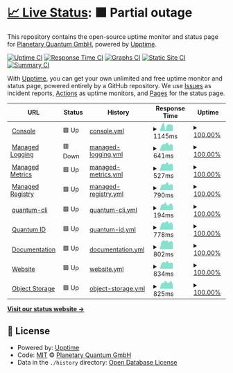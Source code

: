 # [📈 Live Status](https://status.planetary-quantum.com): <!--live status--> **🟧 Partial outage**

This repository contains the open-source uptime monitor and status page for [Planetary Quantum GmbH](https://www.planetary-quantum.com/), powered by [Upptime](https://github.com/upptime/upptime).

[![Uptime CI](https://github.com/hostwithquantum/status.planetary-quantum.com/workflows/Uptime%20CI/badge.svg)](https://github.com/hostwithquantum/status.planetary-quantum.com/actions?query=workflow%3A%22Uptime+CI%22)
[![Response Time CI](https://github.com/hostwithquantum/status.planetary-quantum.com/workflows/Response%20Time%20CI/badge.svg)](https://github.com/hostwithquantum/status.planetary-quantum.com/actions?query=workflow%3A%22Response+Time+CI%22)
[![Graphs CI](https://github.com/hostwithquantum/status.planetary-quantum.com/workflows/Graphs%20CI/badge.svg)](https://github.com/hostwithquantum/status.planetary-quantum.com/actions?query=workflow%3A%22Graphs+CI%22)
[![Static Site CI](https://github.com/hostwithquantum/status.planetary-quantum.com/workflows/Static%20Site%20CI/badge.svg)](https://github.com/hostwithquantum/status.planetary-quantum.com/actions?query=workflow%3A%22Static+Site+CI%22)
[![Summary CI](https://github.com/hostwithquantum/status.planetary-quantum.com/workflows/Summary%20CI/badge.svg)](https://github.com/hostwithquantum/status.planetary-quantum.com/actions?query=workflow%3A%22Summary+CI%22)

With [Upptime](https://upptime.js.org), you can get your own unlimited and free uptime monitor and status page, powered entirely by a GitHub repository. We use [Issues](https://github.com/hostwithquantum/status.planetary-quantum.com/issues) as incident reports, [Actions](https://github.com/hostwithquantum/status.planetary-quantum.com/actions) as uptime monitors, and [Pages](https://status.planetary-quantum.com) for the status page.

<!--start: status pages-->
<!-- This summary is generated by Upptime (https://github.com/upptime/upptime) -->
<!-- Do not edit this manually, your changes will be overwritten -->
<!-- prettier-ignore -->
| URL | Status | History | Response Time | Uptime |
| --- | ------ | ------- | ------------- | ------ |
| <img alt="" src="https://favicons.githubusercontent.com/console.planetary-quantum.com" height="13"> [Console](https://console.planetary-quantum.com/) | 🟩 Up | [console.yml](https://github.com/hostwithquantum/status.planetary-quantum.com/commits/HEAD/history/console.yml) | <details><summary><img alt="Response time graph" src="./graphs/console/response-time-week.png" height="20"> 1145ms</summary><br><a href="https://status.planetary-quantum.com/history/console"><img alt="Response time 1167" src="https://img.shields.io/endpoint?url=https%3A%2F%2Fraw.githubusercontent.com%2Fhostwithquantum%2Fstatus.planetary-quantum.com%2FHEAD%2Fapi%2Fconsole%2Fresponse-time.json"></a><br><a href="https://status.planetary-quantum.com/history/console"><img alt="24-hour response time 1147" src="https://img.shields.io/endpoint?url=https%3A%2F%2Fraw.githubusercontent.com%2Fhostwithquantum%2Fstatus.planetary-quantum.com%2FHEAD%2Fapi%2Fconsole%2Fresponse-time-day.json"></a><br><a href="https://status.planetary-quantum.com/history/console"><img alt="7-day response time 1145" src="https://img.shields.io/endpoint?url=https%3A%2F%2Fraw.githubusercontent.com%2Fhostwithquantum%2Fstatus.planetary-quantum.com%2FHEAD%2Fapi%2Fconsole%2Fresponse-time-week.json"></a><br><a href="https://status.planetary-quantum.com/history/console"><img alt="30-day response time 1161" src="https://img.shields.io/endpoint?url=https%3A%2F%2Fraw.githubusercontent.com%2Fhostwithquantum%2Fstatus.planetary-quantum.com%2FHEAD%2Fapi%2Fconsole%2Fresponse-time-month.json"></a><br><a href="https://status.planetary-quantum.com/history/console"><img alt="1-year response time 1167" src="https://img.shields.io/endpoint?url=https%3A%2F%2Fraw.githubusercontent.com%2Fhostwithquantum%2Fstatus.planetary-quantum.com%2FHEAD%2Fapi%2Fconsole%2Fresponse-time-year.json"></a></details> | <details><summary><a href="https://status.planetary-quantum.com/history/console">100.00%</a></summary><a href="https://status.planetary-quantum.com/history/console"><img alt="All-time uptime 99.65%" src="https://img.shields.io/endpoint?url=https%3A%2F%2Fraw.githubusercontent.com%2Fhostwithquantum%2Fstatus.planetary-quantum.com%2FHEAD%2Fapi%2Fconsole%2Fuptime.json"></a><br><a href="https://status.planetary-quantum.com/history/console"><img alt="24-hour uptime 100.00%" src="https://img.shields.io/endpoint?url=https%3A%2F%2Fraw.githubusercontent.com%2Fhostwithquantum%2Fstatus.planetary-quantum.com%2FHEAD%2Fapi%2Fconsole%2Fuptime-day.json"></a><br><a href="https://status.planetary-quantum.com/history/console"><img alt="7-day uptime 100.00%" src="https://img.shields.io/endpoint?url=https%3A%2F%2Fraw.githubusercontent.com%2Fhostwithquantum%2Fstatus.planetary-quantum.com%2FHEAD%2Fapi%2Fconsole%2Fuptime-week.json"></a><br><a href="https://status.planetary-quantum.com/history/console"><img alt="30-day uptime 99.63%" src="https://img.shields.io/endpoint?url=https%3A%2F%2Fraw.githubusercontent.com%2Fhostwithquantum%2Fstatus.planetary-quantum.com%2FHEAD%2Fapi%2Fconsole%2Fuptime-month.json"></a><br><a href="https://status.planetary-quantum.com/history/console"><img alt="1-year uptime 99.65%" src="https://img.shields.io/endpoint?url=https%3A%2F%2Fraw.githubusercontent.com%2Fhostwithquantum%2Fstatus.planetary-quantum.com%2FHEAD%2Fapi%2Fconsole%2Fuptime-year.json"></a></details>
| <img alt="" src="https://favicons.githubusercontent.com/logs.planetary-quantum.com" height="13"> [Managed Logging](https://logs.planetary-quantum.com/loki/ready) | 🟥 Down | [managed-logging.yml](https://github.com/hostwithquantum/status.planetary-quantum.com/commits/HEAD/history/managed-logging.yml) | <details><summary><img alt="Response time graph" src="./graphs/managed-logging/response-time-week.png" height="20"> 641ms</summary><br><a href="https://status.planetary-quantum.com/history/managed-logging"><img alt="Response time 652" src="https://img.shields.io/endpoint?url=https%3A%2F%2Fraw.githubusercontent.com%2Fhostwithquantum%2Fstatus.planetary-quantum.com%2FHEAD%2Fapi%2Fmanaged-logging%2Fresponse-time.json"></a><br><a href="https://status.planetary-quantum.com/history/managed-logging"><img alt="24-hour response time 619" src="https://img.shields.io/endpoint?url=https%3A%2F%2Fraw.githubusercontent.com%2Fhostwithquantum%2Fstatus.planetary-quantum.com%2FHEAD%2Fapi%2Fmanaged-logging%2Fresponse-time-day.json"></a><br><a href="https://status.planetary-quantum.com/history/managed-logging"><img alt="7-day response time 641" src="https://img.shields.io/endpoint?url=https%3A%2F%2Fraw.githubusercontent.com%2Fhostwithquantum%2Fstatus.planetary-quantum.com%2FHEAD%2Fapi%2Fmanaged-logging%2Fresponse-time-week.json"></a><br><a href="https://status.planetary-quantum.com/history/managed-logging"><img alt="30-day response time 670" src="https://img.shields.io/endpoint?url=https%3A%2F%2Fraw.githubusercontent.com%2Fhostwithquantum%2Fstatus.planetary-quantum.com%2FHEAD%2Fapi%2Fmanaged-logging%2Fresponse-time-month.json"></a><br><a href="https://status.planetary-quantum.com/history/managed-logging"><img alt="1-year response time 652" src="https://img.shields.io/endpoint?url=https%3A%2F%2Fraw.githubusercontent.com%2Fhostwithquantum%2Fstatus.planetary-quantum.com%2FHEAD%2Fapi%2Fmanaged-logging%2Fresponse-time-year.json"></a></details> | <details><summary><a href="https://status.planetary-quantum.com/history/managed-logging">100.00%</a></summary><a href="https://status.planetary-quantum.com/history/managed-logging"><img alt="All-time uptime 100.00%" src="https://img.shields.io/endpoint?url=https%3A%2F%2Fraw.githubusercontent.com%2Fhostwithquantum%2Fstatus.planetary-quantum.com%2FHEAD%2Fapi%2Fmanaged-logging%2Fuptime.json"></a><br><a href="https://status.planetary-quantum.com/history/managed-logging"><img alt="24-hour uptime 100.00%" src="https://img.shields.io/endpoint?url=https%3A%2F%2Fraw.githubusercontent.com%2Fhostwithquantum%2Fstatus.planetary-quantum.com%2FHEAD%2Fapi%2Fmanaged-logging%2Fuptime-day.json"></a><br><a href="https://status.planetary-quantum.com/history/managed-logging"><img alt="7-day uptime 100.00%" src="https://img.shields.io/endpoint?url=https%3A%2F%2Fraw.githubusercontent.com%2Fhostwithquantum%2Fstatus.planetary-quantum.com%2FHEAD%2Fapi%2Fmanaged-logging%2Fuptime-week.json"></a><br><a href="https://status.planetary-quantum.com/history/managed-logging"><img alt="30-day uptime 100.00%" src="https://img.shields.io/endpoint?url=https%3A%2F%2Fraw.githubusercontent.com%2Fhostwithquantum%2Fstatus.planetary-quantum.com%2FHEAD%2Fapi%2Fmanaged-logging%2Fuptime-month.json"></a><br><a href="https://status.planetary-quantum.com/history/managed-logging"><img alt="1-year uptime 100.00%" src="https://img.shields.io/endpoint?url=https%3A%2F%2Fraw.githubusercontent.com%2Fhostwithquantum%2Fstatus.planetary-quantum.com%2FHEAD%2Fapi%2Fmanaged-logging%2Fuptime-year.json"></a></details>
| <img alt="" src="https://favicons.githubusercontent.com/metrics.planetary-quantum.com" height="13"> [Managed Metrics](https://metrics.planetary-quantum.com/) | 🟩 Up | [managed-metrics.yml](https://github.com/hostwithquantum/status.planetary-quantum.com/commits/HEAD/history/managed-metrics.yml) | <details><summary><img alt="Response time graph" src="./graphs/managed-metrics/response-time-week.png" height="20"> 527ms</summary><br><a href="https://status.planetary-quantum.com/history/managed-metrics"><img alt="Response time 530" src="https://img.shields.io/endpoint?url=https%3A%2F%2Fraw.githubusercontent.com%2Fhostwithquantum%2Fstatus.planetary-quantum.com%2FHEAD%2Fapi%2Fmanaged-metrics%2Fresponse-time.json"></a><br><a href="https://status.planetary-quantum.com/history/managed-metrics"><img alt="24-hour response time 458" src="https://img.shields.io/endpoint?url=https%3A%2F%2Fraw.githubusercontent.com%2Fhostwithquantum%2Fstatus.planetary-quantum.com%2FHEAD%2Fapi%2Fmanaged-metrics%2Fresponse-time-day.json"></a><br><a href="https://status.planetary-quantum.com/history/managed-metrics"><img alt="7-day response time 527" src="https://img.shields.io/endpoint?url=https%3A%2F%2Fraw.githubusercontent.com%2Fhostwithquantum%2Fstatus.planetary-quantum.com%2FHEAD%2Fapi%2Fmanaged-metrics%2Fresponse-time-week.json"></a><br><a href="https://status.planetary-quantum.com/history/managed-metrics"><img alt="30-day response time 547" src="https://img.shields.io/endpoint?url=https%3A%2F%2Fraw.githubusercontent.com%2Fhostwithquantum%2Fstatus.planetary-quantum.com%2FHEAD%2Fapi%2Fmanaged-metrics%2Fresponse-time-month.json"></a><br><a href="https://status.planetary-quantum.com/history/managed-metrics"><img alt="1-year response time 530" src="https://img.shields.io/endpoint?url=https%3A%2F%2Fraw.githubusercontent.com%2Fhostwithquantum%2Fstatus.planetary-quantum.com%2FHEAD%2Fapi%2Fmanaged-metrics%2Fresponse-time-year.json"></a></details> | <details><summary><a href="https://status.planetary-quantum.com/history/managed-metrics">100.00%</a></summary><a href="https://status.planetary-quantum.com/history/managed-metrics"><img alt="All-time uptime 100.00%" src="https://img.shields.io/endpoint?url=https%3A%2F%2Fraw.githubusercontent.com%2Fhostwithquantum%2Fstatus.planetary-quantum.com%2FHEAD%2Fapi%2Fmanaged-metrics%2Fuptime.json"></a><br><a href="https://status.planetary-quantum.com/history/managed-metrics"><img alt="24-hour uptime 100.00%" src="https://img.shields.io/endpoint?url=https%3A%2F%2Fraw.githubusercontent.com%2Fhostwithquantum%2Fstatus.planetary-quantum.com%2FHEAD%2Fapi%2Fmanaged-metrics%2Fuptime-day.json"></a><br><a href="https://status.planetary-quantum.com/history/managed-metrics"><img alt="7-day uptime 100.00%" src="https://img.shields.io/endpoint?url=https%3A%2F%2Fraw.githubusercontent.com%2Fhostwithquantum%2Fstatus.planetary-quantum.com%2FHEAD%2Fapi%2Fmanaged-metrics%2Fuptime-week.json"></a><br><a href="https://status.planetary-quantum.com/history/managed-metrics"><img alt="30-day uptime 100.00%" src="https://img.shields.io/endpoint?url=https%3A%2F%2Fraw.githubusercontent.com%2Fhostwithquantum%2Fstatus.planetary-quantum.com%2FHEAD%2Fapi%2Fmanaged-metrics%2Fuptime-month.json"></a><br><a href="https://status.planetary-quantum.com/history/managed-metrics"><img alt="1-year uptime 100.00%" src="https://img.shields.io/endpoint?url=https%3A%2F%2Fraw.githubusercontent.com%2Fhostwithquantum%2Fstatus.planetary-quantum.com%2FHEAD%2Fapi%2Fmanaged-metrics%2Fuptime-year.json"></a></details>
| <img alt="" src="https://favicons.githubusercontent.com/r.planetary-quantum.com" height="13"> [Managed Registry](https://r.planetary-quantum.com/) | 🟩 Up | [managed-registry.yml](https://github.com/hostwithquantum/status.planetary-quantum.com/commits/HEAD/history/managed-registry.yml) | <details><summary><img alt="Response time graph" src="./graphs/managed-registry/response-time-week.png" height="20"> 790ms</summary><br><a href="https://status.planetary-quantum.com/history/managed-registry"><img alt="Response time 1098" src="https://img.shields.io/endpoint?url=https%3A%2F%2Fraw.githubusercontent.com%2Fhostwithquantum%2Fstatus.planetary-quantum.com%2FHEAD%2Fapi%2Fmanaged-registry%2Fresponse-time.json"></a><br><a href="https://status.planetary-quantum.com/history/managed-registry"><img alt="24-hour response time 692" src="https://img.shields.io/endpoint?url=https%3A%2F%2Fraw.githubusercontent.com%2Fhostwithquantum%2Fstatus.planetary-quantum.com%2FHEAD%2Fapi%2Fmanaged-registry%2Fresponse-time-day.json"></a><br><a href="https://status.planetary-quantum.com/history/managed-registry"><img alt="7-day response time 790" src="https://img.shields.io/endpoint?url=https%3A%2F%2Fraw.githubusercontent.com%2Fhostwithquantum%2Fstatus.planetary-quantum.com%2FHEAD%2Fapi%2Fmanaged-registry%2Fresponse-time-week.json"></a><br><a href="https://status.planetary-quantum.com/history/managed-registry"><img alt="30-day response time 824" src="https://img.shields.io/endpoint?url=https%3A%2F%2Fraw.githubusercontent.com%2Fhostwithquantum%2Fstatus.planetary-quantum.com%2FHEAD%2Fapi%2Fmanaged-registry%2Fresponse-time-month.json"></a><br><a href="https://status.planetary-quantum.com/history/managed-registry"><img alt="1-year response time 1098" src="https://img.shields.io/endpoint?url=https%3A%2F%2Fraw.githubusercontent.com%2Fhostwithquantum%2Fstatus.planetary-quantum.com%2FHEAD%2Fapi%2Fmanaged-registry%2Fresponse-time-year.json"></a></details> | <details><summary><a href="https://status.planetary-quantum.com/history/managed-registry">100.00%</a></summary><a href="https://status.planetary-quantum.com/history/managed-registry"><img alt="All-time uptime 99.99%" src="https://img.shields.io/endpoint?url=https%3A%2F%2Fraw.githubusercontent.com%2Fhostwithquantum%2Fstatus.planetary-quantum.com%2FHEAD%2Fapi%2Fmanaged-registry%2Fuptime.json"></a><br><a href="https://status.planetary-quantum.com/history/managed-registry"><img alt="24-hour uptime 100.00%" src="https://img.shields.io/endpoint?url=https%3A%2F%2Fraw.githubusercontent.com%2Fhostwithquantum%2Fstatus.planetary-quantum.com%2FHEAD%2Fapi%2Fmanaged-registry%2Fuptime-day.json"></a><br><a href="https://status.planetary-quantum.com/history/managed-registry"><img alt="7-day uptime 100.00%" src="https://img.shields.io/endpoint?url=https%3A%2F%2Fraw.githubusercontent.com%2Fhostwithquantum%2Fstatus.planetary-quantum.com%2FHEAD%2Fapi%2Fmanaged-registry%2Fuptime-week.json"></a><br><a href="https://status.planetary-quantum.com/history/managed-registry"><img alt="30-day uptime 99.98%" src="https://img.shields.io/endpoint?url=https%3A%2F%2Fraw.githubusercontent.com%2Fhostwithquantum%2Fstatus.planetary-quantum.com%2FHEAD%2Fapi%2Fmanaged-registry%2Fuptime-month.json"></a><br><a href="https://status.planetary-quantum.com/history/managed-registry"><img alt="1-year uptime 99.99%" src="https://img.shields.io/endpoint?url=https%3A%2F%2Fraw.githubusercontent.com%2Fhostwithquantum%2Fstatus.planetary-quantum.com%2FHEAD%2Fapi%2Fmanaged-registry%2Fuptime-year.json"></a></details>
| <img alt="" src="https://favicons.githubusercontent.com/cli.planetary-quantum.com" height="13"> [quantum-cli](https://cli.planetary-quantum.com/) | 🟩 Up | [quantum-cli.yml](https://github.com/hostwithquantum/status.planetary-quantum.com/commits/HEAD/history/quantum-cli.yml) | <details><summary><img alt="Response time graph" src="./graphs/quantum-cli/response-time-week.png" height="20"> 194ms</summary><br><a href="https://status.planetary-quantum.com/history/quantum-cli"><img alt="Response time 260" src="https://img.shields.io/endpoint?url=https%3A%2F%2Fraw.githubusercontent.com%2Fhostwithquantum%2Fstatus.planetary-quantum.com%2FHEAD%2Fapi%2Fquantum-cli%2Fresponse-time.json"></a><br><a href="https://status.planetary-quantum.com/history/quantum-cli"><img alt="24-hour response time 148" src="https://img.shields.io/endpoint?url=https%3A%2F%2Fraw.githubusercontent.com%2Fhostwithquantum%2Fstatus.planetary-quantum.com%2FHEAD%2Fapi%2Fquantum-cli%2Fresponse-time-day.json"></a><br><a href="https://status.planetary-quantum.com/history/quantum-cli"><img alt="7-day response time 194" src="https://img.shields.io/endpoint?url=https%3A%2F%2Fraw.githubusercontent.com%2Fhostwithquantum%2Fstatus.planetary-quantum.com%2FHEAD%2Fapi%2Fquantum-cli%2Fresponse-time-week.json"></a><br><a href="https://status.planetary-quantum.com/history/quantum-cli"><img alt="30-day response time 344" src="https://img.shields.io/endpoint?url=https%3A%2F%2Fraw.githubusercontent.com%2Fhostwithquantum%2Fstatus.planetary-quantum.com%2FHEAD%2Fapi%2Fquantum-cli%2Fresponse-time-month.json"></a><br><a href="https://status.planetary-quantum.com/history/quantum-cli"><img alt="1-year response time 260" src="https://img.shields.io/endpoint?url=https%3A%2F%2Fraw.githubusercontent.com%2Fhostwithquantum%2Fstatus.planetary-quantum.com%2FHEAD%2Fapi%2Fquantum-cli%2Fresponse-time-year.json"></a></details> | <details><summary><a href="https://status.planetary-quantum.com/history/quantum-cli">100.00%</a></summary><a href="https://status.planetary-quantum.com/history/quantum-cli"><img alt="All-time uptime 99.99%" src="https://img.shields.io/endpoint?url=https%3A%2F%2Fraw.githubusercontent.com%2Fhostwithquantum%2Fstatus.planetary-quantum.com%2FHEAD%2Fapi%2Fquantum-cli%2Fuptime.json"></a><br><a href="https://status.planetary-quantum.com/history/quantum-cli"><img alt="24-hour uptime 100.00%" src="https://img.shields.io/endpoint?url=https%3A%2F%2Fraw.githubusercontent.com%2Fhostwithquantum%2Fstatus.planetary-quantum.com%2FHEAD%2Fapi%2Fquantum-cli%2Fuptime-day.json"></a><br><a href="https://status.planetary-quantum.com/history/quantum-cli"><img alt="7-day uptime 100.00%" src="https://img.shields.io/endpoint?url=https%3A%2F%2Fraw.githubusercontent.com%2Fhostwithquantum%2Fstatus.planetary-quantum.com%2FHEAD%2Fapi%2Fquantum-cli%2Fuptime-week.json"></a><br><a href="https://status.planetary-quantum.com/history/quantum-cli"><img alt="30-day uptime 99.94%" src="https://img.shields.io/endpoint?url=https%3A%2F%2Fraw.githubusercontent.com%2Fhostwithquantum%2Fstatus.planetary-quantum.com%2FHEAD%2Fapi%2Fquantum-cli%2Fuptime-month.json"></a><br><a href="https://status.planetary-quantum.com/history/quantum-cli"><img alt="1-year uptime 99.99%" src="https://img.shields.io/endpoint?url=https%3A%2F%2Fraw.githubusercontent.com%2Fhostwithquantum%2Fstatus.planetary-quantum.com%2FHEAD%2Fapi%2Fquantum-cli%2Fuptime-year.json"></a></details>
| <img alt="" src="https://favicons.githubusercontent.com/id.planetary-quantum.com" height="13"> [Quantum ID](https://id.planetary-quantum.com/) | 🟩 Up | [quantum-id.yml](https://github.com/hostwithquantum/status.planetary-quantum.com/commits/HEAD/history/quantum-id.yml) | <details><summary><img alt="Response time graph" src="./graphs/quantum-id/response-time-week.png" height="20"> 778ms</summary><br><a href="https://status.planetary-quantum.com/history/quantum-id"><img alt="Response time 1091" src="https://img.shields.io/endpoint?url=https%3A%2F%2Fraw.githubusercontent.com%2Fhostwithquantum%2Fstatus.planetary-quantum.com%2FHEAD%2Fapi%2Fquantum-id%2Fresponse-time.json"></a><br><a href="https://status.planetary-quantum.com/history/quantum-id"><img alt="24-hour response time 593" src="https://img.shields.io/endpoint?url=https%3A%2F%2Fraw.githubusercontent.com%2Fhostwithquantum%2Fstatus.planetary-quantum.com%2FHEAD%2Fapi%2Fquantum-id%2Fresponse-time-day.json"></a><br><a href="https://status.planetary-quantum.com/history/quantum-id"><img alt="7-day response time 778" src="https://img.shields.io/endpoint?url=https%3A%2F%2Fraw.githubusercontent.com%2Fhostwithquantum%2Fstatus.planetary-quantum.com%2FHEAD%2Fapi%2Fquantum-id%2Fresponse-time-week.json"></a><br><a href="https://status.planetary-quantum.com/history/quantum-id"><img alt="30-day response time 808" src="https://img.shields.io/endpoint?url=https%3A%2F%2Fraw.githubusercontent.com%2Fhostwithquantum%2Fstatus.planetary-quantum.com%2FHEAD%2Fapi%2Fquantum-id%2Fresponse-time-month.json"></a><br><a href="https://status.planetary-quantum.com/history/quantum-id"><img alt="1-year response time 1091" src="https://img.shields.io/endpoint?url=https%3A%2F%2Fraw.githubusercontent.com%2Fhostwithquantum%2Fstatus.planetary-quantum.com%2FHEAD%2Fapi%2Fquantum-id%2Fresponse-time-year.json"></a></details> | <details><summary><a href="https://status.planetary-quantum.com/history/quantum-id">100.00%</a></summary><a href="https://status.planetary-quantum.com/history/quantum-id"><img alt="All-time uptime 100.00%" src="https://img.shields.io/endpoint?url=https%3A%2F%2Fraw.githubusercontent.com%2Fhostwithquantum%2Fstatus.planetary-quantum.com%2FHEAD%2Fapi%2Fquantum-id%2Fuptime.json"></a><br><a href="https://status.planetary-quantum.com/history/quantum-id"><img alt="24-hour uptime 100.00%" src="https://img.shields.io/endpoint?url=https%3A%2F%2Fraw.githubusercontent.com%2Fhostwithquantum%2Fstatus.planetary-quantum.com%2FHEAD%2Fapi%2Fquantum-id%2Fuptime-day.json"></a><br><a href="https://status.planetary-quantum.com/history/quantum-id"><img alt="7-day uptime 100.00%" src="https://img.shields.io/endpoint?url=https%3A%2F%2Fraw.githubusercontent.com%2Fhostwithquantum%2Fstatus.planetary-quantum.com%2FHEAD%2Fapi%2Fquantum-id%2Fuptime-week.json"></a><br><a href="https://status.planetary-quantum.com/history/quantum-id"><img alt="30-day uptime 100.00%" src="https://img.shields.io/endpoint?url=https%3A%2F%2Fraw.githubusercontent.com%2Fhostwithquantum%2Fstatus.planetary-quantum.com%2FHEAD%2Fapi%2Fquantum-id%2Fuptime-month.json"></a><br><a href="https://status.planetary-quantum.com/history/quantum-id"><img alt="1-year uptime 100.00%" src="https://img.shields.io/endpoint?url=https%3A%2F%2Fraw.githubusercontent.com%2Fhostwithquantum%2Fstatus.planetary-quantum.com%2FHEAD%2Fapi%2Fquantum-id%2Fuptime-year.json"></a></details>
| <img alt="" src="https://favicons.githubusercontent.com/docs.planetary-quantum.com" height="13"> [Documentation](https://docs.planetary-quantum.com/) | 🟩 Up | [documentation.yml](https://github.com/hostwithquantum/status.planetary-quantum.com/commits/HEAD/history/documentation.yml) | <details><summary><img alt="Response time graph" src="./graphs/documentation/response-time-week.png" height="20"> 802ms</summary><br><a href="https://status.planetary-quantum.com/history/documentation"><img alt="Response time 968" src="https://img.shields.io/endpoint?url=https%3A%2F%2Fraw.githubusercontent.com%2Fhostwithquantum%2Fstatus.planetary-quantum.com%2FHEAD%2Fapi%2Fdocumentation%2Fresponse-time.json"></a><br><a href="https://status.planetary-quantum.com/history/documentation"><img alt="24-hour response time 684" src="https://img.shields.io/endpoint?url=https%3A%2F%2Fraw.githubusercontent.com%2Fhostwithquantum%2Fstatus.planetary-quantum.com%2FHEAD%2Fapi%2Fdocumentation%2Fresponse-time-day.json"></a><br><a href="https://status.planetary-quantum.com/history/documentation"><img alt="7-day response time 802" src="https://img.shields.io/endpoint?url=https%3A%2F%2Fraw.githubusercontent.com%2Fhostwithquantum%2Fstatus.planetary-quantum.com%2FHEAD%2Fapi%2Fdocumentation%2Fresponse-time-week.json"></a><br><a href="https://status.planetary-quantum.com/history/documentation"><img alt="30-day response time 835" src="https://img.shields.io/endpoint?url=https%3A%2F%2Fraw.githubusercontent.com%2Fhostwithquantum%2Fstatus.planetary-quantum.com%2FHEAD%2Fapi%2Fdocumentation%2Fresponse-time-month.json"></a><br><a href="https://status.planetary-quantum.com/history/documentation"><img alt="1-year response time 968" src="https://img.shields.io/endpoint?url=https%3A%2F%2Fraw.githubusercontent.com%2Fhostwithquantum%2Fstatus.planetary-quantum.com%2FHEAD%2Fapi%2Fdocumentation%2Fresponse-time-year.json"></a></details> | <details><summary><a href="https://status.planetary-quantum.com/history/documentation">100.00%</a></summary><a href="https://status.planetary-quantum.com/history/documentation"><img alt="All-time uptime 100.00%" src="https://img.shields.io/endpoint?url=https%3A%2F%2Fraw.githubusercontent.com%2Fhostwithquantum%2Fstatus.planetary-quantum.com%2FHEAD%2Fapi%2Fdocumentation%2Fuptime.json"></a><br><a href="https://status.planetary-quantum.com/history/documentation"><img alt="24-hour uptime 100.00%" src="https://img.shields.io/endpoint?url=https%3A%2F%2Fraw.githubusercontent.com%2Fhostwithquantum%2Fstatus.planetary-quantum.com%2FHEAD%2Fapi%2Fdocumentation%2Fuptime-day.json"></a><br><a href="https://status.planetary-quantum.com/history/documentation"><img alt="7-day uptime 100.00%" src="https://img.shields.io/endpoint?url=https%3A%2F%2Fraw.githubusercontent.com%2Fhostwithquantum%2Fstatus.planetary-quantum.com%2FHEAD%2Fapi%2Fdocumentation%2Fuptime-week.json"></a><br><a href="https://status.planetary-quantum.com/history/documentation"><img alt="30-day uptime 100.00%" src="https://img.shields.io/endpoint?url=https%3A%2F%2Fraw.githubusercontent.com%2Fhostwithquantum%2Fstatus.planetary-quantum.com%2FHEAD%2Fapi%2Fdocumentation%2Fuptime-month.json"></a><br><a href="https://status.planetary-quantum.com/history/documentation"><img alt="1-year uptime 100.00%" src="https://img.shields.io/endpoint?url=https%3A%2F%2Fraw.githubusercontent.com%2Fhostwithquantum%2Fstatus.planetary-quantum.com%2FHEAD%2Fapi%2Fdocumentation%2Fuptime-year.json"></a></details>
| <img alt="" src="https://favicons.githubusercontent.com/www.planetary-quantum.com" height="13"> [Website](https://www.planetary-quantum.com/) | 🟩 Up | [website.yml](https://github.com/hostwithquantum/status.planetary-quantum.com/commits/HEAD/history/website.yml) | <details><summary><img alt="Response time graph" src="./graphs/website/response-time-week.png" height="20"> 834ms</summary><br><a href="https://status.planetary-quantum.com/history/website"><img alt="Response time 937" src="https://img.shields.io/endpoint?url=https%3A%2F%2Fraw.githubusercontent.com%2Fhostwithquantum%2Fstatus.planetary-quantum.com%2FHEAD%2Fapi%2Fwebsite%2Fresponse-time.json"></a><br><a href="https://status.planetary-quantum.com/history/website"><img alt="24-hour response time 735" src="https://img.shields.io/endpoint?url=https%3A%2F%2Fraw.githubusercontent.com%2Fhostwithquantum%2Fstatus.planetary-quantum.com%2FHEAD%2Fapi%2Fwebsite%2Fresponse-time-day.json"></a><br><a href="https://status.planetary-quantum.com/history/website"><img alt="7-day response time 834" src="https://img.shields.io/endpoint?url=https%3A%2F%2Fraw.githubusercontent.com%2Fhostwithquantum%2Fstatus.planetary-quantum.com%2FHEAD%2Fapi%2Fwebsite%2Fresponse-time-week.json"></a><br><a href="https://status.planetary-quantum.com/history/website"><img alt="30-day response time 890" src="https://img.shields.io/endpoint?url=https%3A%2F%2Fraw.githubusercontent.com%2Fhostwithquantum%2Fstatus.planetary-quantum.com%2FHEAD%2Fapi%2Fwebsite%2Fresponse-time-month.json"></a><br><a href="https://status.planetary-quantum.com/history/website"><img alt="1-year response time 937" src="https://img.shields.io/endpoint?url=https%3A%2F%2Fraw.githubusercontent.com%2Fhostwithquantum%2Fstatus.planetary-quantum.com%2FHEAD%2Fapi%2Fwebsite%2Fresponse-time-year.json"></a></details> | <details><summary><a href="https://status.planetary-quantum.com/history/website">100.00%</a></summary><a href="https://status.planetary-quantum.com/history/website"><img alt="All-time uptime 99.98%" src="https://img.shields.io/endpoint?url=https%3A%2F%2Fraw.githubusercontent.com%2Fhostwithquantum%2Fstatus.planetary-quantum.com%2FHEAD%2Fapi%2Fwebsite%2Fuptime.json"></a><br><a href="https://status.planetary-quantum.com/history/website"><img alt="24-hour uptime 100.00%" src="https://img.shields.io/endpoint?url=https%3A%2F%2Fraw.githubusercontent.com%2Fhostwithquantum%2Fstatus.planetary-quantum.com%2FHEAD%2Fapi%2Fwebsite%2Fuptime-day.json"></a><br><a href="https://status.planetary-quantum.com/history/website"><img alt="7-day uptime 100.00%" src="https://img.shields.io/endpoint?url=https%3A%2F%2Fraw.githubusercontent.com%2Fhostwithquantum%2Fstatus.planetary-quantum.com%2FHEAD%2Fapi%2Fwebsite%2Fuptime-week.json"></a><br><a href="https://status.planetary-quantum.com/history/website"><img alt="30-day uptime 100.00%" src="https://img.shields.io/endpoint?url=https%3A%2F%2Fraw.githubusercontent.com%2Fhostwithquantum%2Fstatus.planetary-quantum.com%2FHEAD%2Fapi%2Fwebsite%2Fuptime-month.json"></a><br><a href="https://status.planetary-quantum.com/history/website"><img alt="1-year uptime 99.98%" src="https://img.shields.io/endpoint?url=https%3A%2F%2Fraw.githubusercontent.com%2Fhostwithquantum%2Fstatus.planetary-quantum.com%2FHEAD%2Fapi%2Fwebsite%2Fuptime-year.json"></a></details>
| <img alt="" src="https://favicons.githubusercontent.com/s3.storage.planetary-networks.de" height="13"> [Object Storage](https://s3.storage.planetary-networks.de/) | 🟩 Up | [object-storage.yml](https://github.com/hostwithquantum/status.planetary-quantum.com/commits/HEAD/history/object-storage.yml) | <details><summary><img alt="Response time graph" src="./graphs/object-storage/response-time-week.png" height="20"> 825ms</summary><br><a href="https://status.planetary-quantum.com/history/object-storage"><img alt="Response time 801" src="https://img.shields.io/endpoint?url=https%3A%2F%2Fraw.githubusercontent.com%2Fhostwithquantum%2Fstatus.planetary-quantum.com%2FHEAD%2Fapi%2Fobject-storage%2Fresponse-time.json"></a><br><a href="https://status.planetary-quantum.com/history/object-storage"><img alt="24-hour response time 522" src="https://img.shields.io/endpoint?url=https%3A%2F%2Fraw.githubusercontent.com%2Fhostwithquantum%2Fstatus.planetary-quantum.com%2FHEAD%2Fapi%2Fobject-storage%2Fresponse-time-day.json"></a><br><a href="https://status.planetary-quantum.com/history/object-storage"><img alt="7-day response time 825" src="https://img.shields.io/endpoint?url=https%3A%2F%2Fraw.githubusercontent.com%2Fhostwithquantum%2Fstatus.planetary-quantum.com%2FHEAD%2Fapi%2Fobject-storage%2Fresponse-time-week.json"></a><br><a href="https://status.planetary-quantum.com/history/object-storage"><img alt="30-day response time 910" src="https://img.shields.io/endpoint?url=https%3A%2F%2Fraw.githubusercontent.com%2Fhostwithquantum%2Fstatus.planetary-quantum.com%2FHEAD%2Fapi%2Fobject-storage%2Fresponse-time-month.json"></a><br><a href="https://status.planetary-quantum.com/history/object-storage"><img alt="1-year response time 801" src="https://img.shields.io/endpoint?url=https%3A%2F%2Fraw.githubusercontent.com%2Fhostwithquantum%2Fstatus.planetary-quantum.com%2FHEAD%2Fapi%2Fobject-storage%2Fresponse-time-year.json"></a></details> | <details><summary><a href="https://status.planetary-quantum.com/history/object-storage">100.00%</a></summary><a href="https://status.planetary-quantum.com/history/object-storage"><img alt="All-time uptime 99.72%" src="https://img.shields.io/endpoint?url=https%3A%2F%2Fraw.githubusercontent.com%2Fhostwithquantum%2Fstatus.planetary-quantum.com%2FHEAD%2Fapi%2Fobject-storage%2Fuptime.json"></a><br><a href="https://status.planetary-quantum.com/history/object-storage"><img alt="24-hour uptime 100.00%" src="https://img.shields.io/endpoint?url=https%3A%2F%2Fraw.githubusercontent.com%2Fhostwithquantum%2Fstatus.planetary-quantum.com%2FHEAD%2Fapi%2Fobject-storage%2Fuptime-day.json"></a><br><a href="https://status.planetary-quantum.com/history/object-storage"><img alt="7-day uptime 100.00%" src="https://img.shields.io/endpoint?url=https%3A%2F%2Fraw.githubusercontent.com%2Fhostwithquantum%2Fstatus.planetary-quantum.com%2FHEAD%2Fapi%2Fobject-storage%2Fuptime-week.json"></a><br><a href="https://status.planetary-quantum.com/history/object-storage"><img alt="30-day uptime 100.00%" src="https://img.shields.io/endpoint?url=https%3A%2F%2Fraw.githubusercontent.com%2Fhostwithquantum%2Fstatus.planetary-quantum.com%2FHEAD%2Fapi%2Fobject-storage%2Fuptime-month.json"></a><br><a href="https://status.planetary-quantum.com/history/object-storage"><img alt="1-year uptime 99.72%" src="https://img.shields.io/endpoint?url=https%3A%2F%2Fraw.githubusercontent.com%2Fhostwithquantum%2Fstatus.planetary-quantum.com%2FHEAD%2Fapi%2Fobject-storage%2Fuptime-year.json"></a></details>

<!--end: status pages-->

[**Visit our status website →**](https://status.planetary-quantum.com)

## 📄 License

- Powered by: [Upptime](https://github.com/upptime/upptime)
- Code: [MIT](./LICENSE) © [Planetary Quantum GmbH](https://www.planetary-quantum.com/)
- Data in the `./history` directory: [Open Database License](https://opendatacommons.org/licenses/odbl/1-0/)
